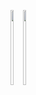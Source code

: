 
<div style="display: flex;">

<img  height="120px" width="50%"
src="https://github-readme-stats.vercel.app/api?username=BinaryFool-Hub&theme=github&show_icons=true&locale=cn&count_private=true&include_all_commits=true&hide=prs,issues"
alt="" />

<img  height="120px" width="50%"
src="https://github-readme-stats.vercel.app/api/top-langs/?username=BinaryFool-Hub&layout=compact&locale=cn&theme=github"
alt="" />
</div>
